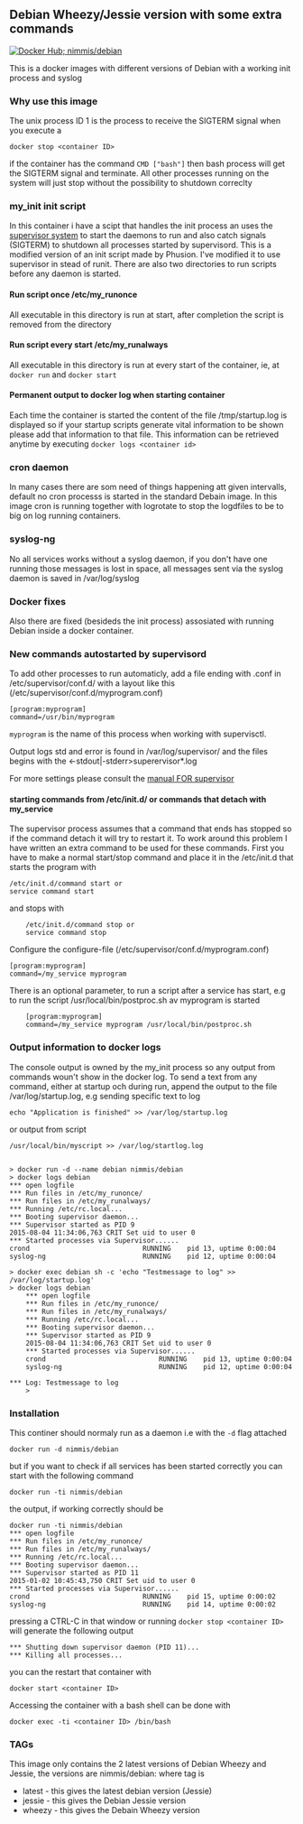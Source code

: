 ## Debian Wheezy/Jessie version with some extra commands
 [![Docker Hub; nimmis/debian](https://img.shields.io/badge/dockerhub-nimmis%2Fdebian-green.svg)](https://registry.hub.docker.com/u/nimmis/debian)

This is a docker images with different versions of Debian with a working init process and syslog

### Why use this image

The unix process ID 1 is the process to receive the SIGTERM signal when you execute a 

	docker stop <container ID>

if the container has the command `CMD ["bash"]` then bash process will get the SIGTERM signal and terminate.
All other processes running on the system will just stop without the possibility to shutdown correclty

### my_init init script

In this container i have a scipt that handles the init process an uses the [supervisor system](http://supervisord.org/index.html) to start
the daemons to run and also catch signals (SIGTERM) to shutdown all processes started by supervisord. This is a modified version of
an init script made by Phusion. I've modified it to use supervisor in stead of runit. There are also two directories to run scripts
before any daemon is started.

#### Run script once /etc/my_runonce

All executable in this directory is run at start, after completion the script is removed from the directory

#### Run script every start /etc/my_runalways

All executable in this directory is run at every start of the container, ie, at `docker run` and `docker start`

#### Permanent output to docker log when starting container

Each time the container is started the content of the file /tmp/startup.log is displayed so if your startup scripts generate 
vital information to be shown please add that information to that file. This information can be retrieved anytime by
executing `docker logs <container id>`

### cron daemon

In many cases there are som need of things happening att given intervalls, default no cron processs is started
in the standard Debain image. In this image cron is running together with logrotate to stop the logdfiles to be
to big on log running containers.

### syslog-ng

No all services works without a syslog daemon, if you don't have one running those messages is lost in space,
all messages sent via the syslog daemon is saved in /var/log/syslog

### Docker fixes 

Also there are fixed (besideds the init process) assosiated with running Debian inside a docker container.

### New commands autostarted by supervisord

To add other processes to run automaticly, add a file ending with .conf  in /etc/supervisor/conf.d/ 
with a layout like this (/etc/supervisor/conf.d/myprogram.conf) 

	[program:myprogram]
	command=/usr/bin/myprogram

`myprogram` is the name of this process when working with supervisctl.

Output logs std and error is found in /var/log/supervisor/ and the files begins with the <defined name><-stdout|-stderr>superervisor*.log

For more settings please consult the [manual FOR supervisor](http://supervisord.org/configuration.html#program-x-section-settings)

#### starting commands from /etc/init.d/ or commands that detach with my_service

The supervisor process assumes that a command that ends has stopped so if the command detach it will try to restart it. To work around this
problem I have written an extra command to be used for these commands. First you have to make a normal start/stop command and place it in
the /etc/init.d that starts the program with

	/etc/init.d/command start or
	service command start

and stops with

        /etc/init.d/command stop or
        service command stop

Configure the configure-file (/etc/supervisor/conf.d/myprogram.conf)

	[program:myprogram]
	command=/my_service myprogram

There is an optional parameter, to run a script after a service has start, e.g to run the script /usr/local/bin/postproc.sh av myprogram is started

        [program:myprogram]
        command=/my_service myprogram /usr/local/bin/postproc.sh

### Output information to docker logs

The console output is owned by the my_init process so any output from commands woun't show in the docker log. To send a text from any command, either
at startup och during run, append the output to the file /var/log/startup.log, e.g sending specific text to log

	echo "Application is finished" >> /var/log/startup.log

or output from script

	/usr/local/bin/myscript >> /var/log/startlog.log


	> docker run -d --name debian nimmis/debian
	> docker logs debian
	*** open logfile
	*** Run files in /etc/my_runonce/
	*** Run files in /etc/my_runalways/
	*** Running /etc/rc.local...
	*** Booting supervisor daemon...
	*** Supervisor started as PID 9
	2015-08-04 11:34:06,763 CRIT Set uid to user 0
	*** Started processes via Supervisor......
	crond                            RUNNING    pid 13, uptime 0:00:04
	syslog-ng                        RUNNING    pid 12, uptime 0:00:04

	> docker exec debian sh -c 'echo "Testmessage to log" >> /var/log/startup.log'
	> docker logs debian
        *** open logfile
        *** Run files in /etc/my_runonce/
        *** Run files in /etc/my_runalways/
        *** Running /etc/rc.local...
        *** Booting supervisor daemon...
        *** Supervisor started as PID 9
        2015-08-04 11:34:06,763 CRIT Set uid to user 0
        *** Started processes via Supervisor......
        crond                            RUNNING    pid 13, uptime 0:00:04
        syslog-ng                        RUNNING    pid 12, uptime 0:00:04

	*** Log: Testmessage to log
        >

### Installation

This continer should normaly run as a daemon i.e with the `-d` flag attached

	docker run -d nimmis/debian

but if you want to check if all services has been started correctly you can start with the following command

	docker run -ti nimmis/debian

the output, if working correctly should be

	docker run -ti nimmis/debian
	*** open logfile
	*** Run files in /etc/my_runonce/
	*** Run files in /etc/my_runalways/
	*** Running /etc/rc.local...
	*** Booting supervisor daemon...
	*** Supervisor started as PID 11
	2015-01-02 10:45:43,750 CRIT Set uid to user 0
	*** Started processes via Supervisor......
	crond                            RUNNING    pid 15, uptime 0:00:02
	syslog-ng                        RUNNING    pid 14, uptime 0:00:02

pressing a CTRL-C in that window  or running `docker stop <container ID>` will generate the following output

	*** Shutting down supervisor daemon (PID 11)...
	*** Killing all processes...

you can the restart that container with 

	docker start <container ID>

Accessing the container with a bash shell can be done with

	docker exec -ti <container ID> /bin/bash

### TAGs

This image only contains the 2 latest versions of Debian Wheezy and Jessie, the versions are
nimmis/debian:<tag> where tag is

- latest -  this gives the latest debian version (Jessie)
- jessie -  this gives the Debian Jessie version
- wheezy -  this gives the Debain Wheezy version


